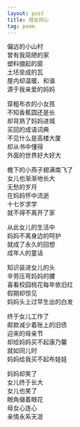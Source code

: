 ```yaml
---
layout: post
title: 母女同心
tag: poem
---
```


偏远的小山村<br />
曾有我简陋的家<br />
塑料绷起的窗<br />
土坯垒成的瓦<br />
屋内却温暖、和谐<br />
源于我亲爱的妈妈

穿粗布衣的小女孩<br />
不知香蕉圆还是长<br />
却背熟了妈妈进城<br />
买回的成语词典<br />
不见什么是高楼大厦<br />
却从书中懂得<br />
外面的世界好大好大

檐下的小燕子翅满南飞了<br />
女儿也渐渐地长大<br />
无愁的岁月<br />
在妈妈怀中流逝<br />
十七岁求学<br />
就不得不离开了家

从此女儿的生活中<br />
妈妈不离身边的呵护<br />
就成了永久的回想<br />
成年人的童话

知识装进女儿的头<br />
辛劳压弯妈妈的腰<br />
喜看校园桃花每年依旧红<br />
假期却惊见<br />
妈妈头上过早生出的白发

终于女儿工作了<br />
邮款减少着账上的旧债<br />
迎来的母亲节<br />
却给妈妈买不起康乃馨<br />
就如同儿时<br />
妈妈给我买不起布娃娃

妈妈却笑了<br />
女儿终于长大<br />
女儿也笑了<br />
眼角缀着眼花<br />
母女心连心<br />
亲情永系天涯